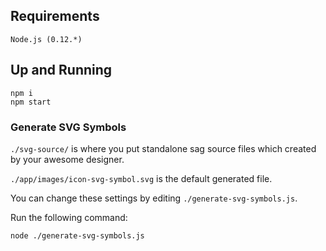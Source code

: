 ## Requirements

```
Node.js (0.12.*)
```

## Up and Running

```
npm i
npm start
```

### Generate SVG Symbols

`./svg-source/` is where you put standalone sag source files which created by your awesome designer.

`./app/images/icon-svg-symbol.svg` is the default generated file.

You can change these settings by editing `./generate-svg-symbols.js`.

Run the following command:

```
node ./generate-svg-symbols.js
```
